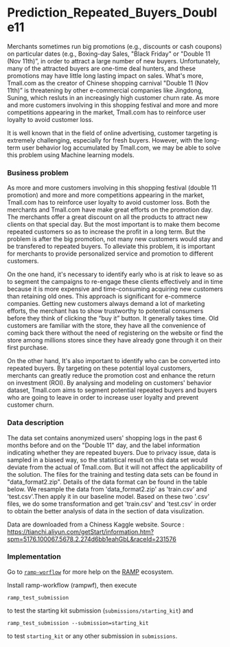 # Prediction_Repeated_Buyers_Double11

Merchants sometimes run big promotions (e.g., discounts or cash coupons) on particular dates (e.g., Boxing-day Sales, "Black Friday" or "Double 11 (Nov 11th)”, in order to attract a large number of new buyers. Unfortunately, many of the attracted buyers are one-time deal hunters, and these promotions may have little long lasting impact on sales. What's more, Tmall.com as the creator of Chinese shopping carnival "Double 11 (Nov 11th)” is threatening by other e-commercial companies like Jingdong, Suning, which resluts in an increasingly high customer churn rate. As more and more customers involving in this shopping festival and more and more competitions appearing in the market, Tmall.com has to reinforce user loyalty to avoid customer loss. 

It is well known that in the field of online advertising, customer targeting is extremely challenging, especially for fresh buyers. However, with the long-term user behavior log accumulated by Tmall.com, we may be able to solve this problem using Machine learning models.

### Business problem

As more and more customers involving in this shopping festival (double 11 promotion) and more and more competitions appearing in the market, Tmall.com has to reinforce user loyalty to avoid customer loss. Both the merchants and Tmall.com have make great efforts on the promotion day. The merchants offer a great discount on all the products to attract new clients on that special day. But the most important is to make them become repeated customers so as to increase the profit in a long term. But the problem is after the big promotion, not many new customers would stay and be transfered to repeated buyers. To alleviate this problem, it is important for merchants to provide personalized service and promotion to different customers. 

On the one hand, it's necessary to identify early who is at risk to leave so as to segment the campaigns to re-engage these clients effectively and in time because it is more expensive and time-consuming acquiring new customers than retaining old ones. This approach is significant for e-commerce companies. Getting new customers always demand a lot of marketing efforts, the merchant has to show trustworthy to potential consumers before they think of clicking the “buy it” button. It generally takes time. Old customers are familiar with the store, they have all the convenience of coming back there without the need of registering on the website or find the store among millions stores since they have already gone through it on their first purchase.

On the other hand, It's also important to identify who can be converted into repeated buyers. By targeting on these potential loyal customers, merchants can greatly reduce the promotion cost and enhance the return on investment (ROI).
By analysing and modeling on customers' behavior dataset, Tmall.com aims to segment potential repeated buyers and buyers who are going to leave in order to increase user loyalty and prevent customer churn.

### Data description

The data set contains anonymized users' shopping logs in the past 6 months before and on the "Double 11" day, and the label information indicating whether they are repeated buyers. Due to privacy issue, data is sampled in a biased way, so the statistical result on this data set would deviate from the actual of Tmall.com. But it will not affect the applicability of the solution. The files for the training and testing data sets can be found in "data_format2.zip". Details of the data format can be found in the table below. We resample the data from 'data_format2.zip' as 'train.csv' and 'test.csv'.Then apply it in our baseline model. Based on these two '.csv' files, we do some transformation and get 'train.csv' and 'test.csv' in order to obtain the better analysis of data in the section of data visulization.

Data are downloaded from a Chiness Kaggle website.
Source : https://tianchi.aliyun.com/getStart/information.htm?spm=5176.100067.5678.2.274d6bb1eahGbL&raceId=231576

### Implementation

Go to [`ramp-worflow`](https://github.com/paris-saclay-cds/ramp-workflow) for more help on the [RAMP](http:www.ramp.studio) ecosystem.

Install ramp-workflow (rampwf), then execute

```
ramp_test_submission
```

to test the starting kit submission (`submissions/starting_kit`) and

```
ramp_test_submission --submission=starting_kit
```

to test `starting_kit` or any other submission in `submissions`.




